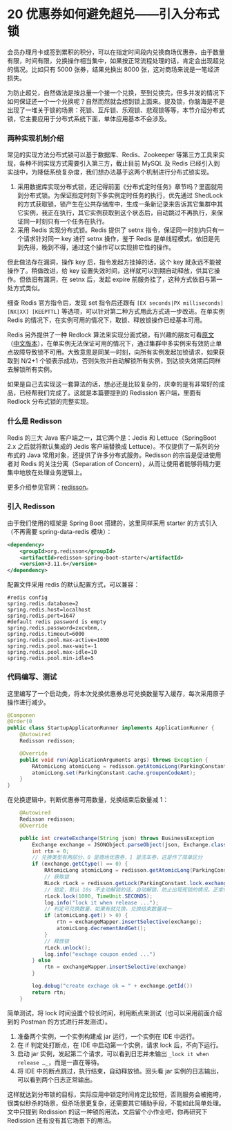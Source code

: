 # 20 优惠券如何避免超兑——引入分布式锁

会员办理月卡或签到累积的积分，可以在指定时间段内兑换商场优惠券，由于数量有限，时间有限，兑换操作相当集中，如果按正常流程处理的话，肯定会出现超兑的情况。比如只有 5000 张券，结果兑换出 8000 张，这对商场来说是一笔经济损失。

为防止超兑，自然做法是按总量一个接一个兑换，至到兑换完，但多并发的情况下如何保证还一个一个兑换呢？自然而然就会想到锁上面来。提及锁，你脑海是不是出现了一堆关于锁的场景：死锁、互斥锁、乐观锁、悲观锁等等，本节介绍分布式锁，它主要应用于分布式系统下面，单体应用基本不会涉及。

### 两种实现机制介绍

常见的实现方法分布式锁可以基于数据库、Redis、Zookeeper 等第三方工具来实现，各种不同实现方式需要引入第三方，截止目前 MySQL 及 Redis 已经引入到实战中，为降低系统复杂度，我们想办法基于这两个机制进行分布式锁实现。

1. 采用数据库实现分布式锁，还记得前面《分布式定时任务》章节吗？里面就用到分布式锁。为保证指定时刻下多实例定时任务的执行，优先通过 ShedLock 的方式获取锁，锁产生在公共存储库中，生成一条新记录来告诉其它集群中其它实例，我正在执行，其它实例获取到这个状态后，自动跳过不再执行，来保证同一时刻只有一个任务在执行。
1. 采用 Redis 实现分布式锁。Redis 提供了 setnx 指令，保证同一时刻内只有一个请求针对同一 key 进行 setnx 操作，鉴于 Redis 是单线程模式，依旧是先到先得，晚到不得，通过这个操作可以实现排它性的操作。

但此做法存在漏洞，操作 key 后，指令发起方挂掉的话，这个 key 就永远不能被操作了。稍做改进，给 key 设置失效时间，这样就可以到期自动释放，供其它操作。但依旧有漏洞，在 setnx 后，发起 expire 前服务挂了，这种方式依旧与第一处方式类似。

细查 Redis 官方指令后，发现 set 指令后还跟有 `[EX seconds|PX milliseconds] [NX|XX] [KEEPTTL]` 等选项，可以针对第二种方式用此方式进一步改进。在单实例 Redis 的情况下，在实例可用的情况下，取锁、释放锁操作已经基本可用。

Redis 另外提供了一种 Redlock 算法来实现分面式锁，有兴趣的朋友可看[原文](https://redis.io/topics/distlock)（[中文版本](http://www.redis.cn/topics/distlock.html)），在单实例无法保证可用的情况下，通过集群中多实例来有效防止单点故障导致锁不可用。大致意思是同某一时刻，向所有实例发起加锁请求，如果获取到 N/2+1 个锁表示成功，否则失败并自动解锁所有实例，到达锁失效期后同样去解锁所有实例。

如果是自己去实现这一套算法的话，想必还是比较复杂的，庆幸的是有非常好的成品，已经帮我们完成了。这就是本篇要提到的 Redission 客户端，里面有 Redlock 分布式锁的完整实现。

### 什么是 Redisson

Redis 的三大 Java 客户端之一，其它两个是：Jedis 和 Lettuce（SpringBoot 2.x 之后就将默认集成的 Jedis 客户端替换成 Lettuce）。不仅提供了一系列的分布式的 Java 常用对象，还提供了许多分布式服务。Redisson 的宗旨是促进使用者对 Redis 的关注分离（Separation of Concern），从而让使用者能够将精力更集中地放在处理业务逻辑上。

更多介绍参见官网：[redisson](https://github.com/redisson/redisson)。

### 引入 Redisson

由于我们使用的框架是 Spring Boot 搭建的，这里同样采用 starter 的方式引入（不再需要 spring-data-redis 模块）：

```xml
<dependency>
    <groupId>org.redisson</groupId>
    <artifactId>redisson-spring-boot-starter</artifactId>
    <version>3.11.6</version>
</dependency>
```

配置文件采用 redis 的默认配置方式，可以兼容：

```properties
#redis config
spring.redis.database=2
spring.redis.host=localhost
spring.redis.port=1647
#default redis password is empty
spring.redis.password=zxcvbnm,.
spring.redis.timeout=6000
spring.redis.pool.max-active=1000
spring.redis.pool.max-wait=-1
spring.redis.pool.max-idle=10
spring.redis.pool.min-idle=5
```

### 代码编写、测试

这里编写了一个启动类，将本次兑换优惠券总可兑换数量写入缓存，每次采用原子操作进行减少。

```java
@Componen
@Order(0
public class StartupApplicatonRunner implements ApplicationRunner {
    @Autowired
    Redisson redisson;

    @Override
    public void run(ApplicationArguments args) throws Exception {
        RAtomicLong atomicLong = redisson.getAtomicLong(ParkingConstant.cache.grouponCodeAmtKey);
        atomicLong.set(ParkingConstant.cache.grouponCodeAmt);
    }
}
```

在兑换逻辑中，判断优惠券可用数量，兑换结束后数量减 1：

```java
    @Autowired
    Redisson redisson;
    @Override

    public int createExchange(String json) throws BusinessException 
        Exchange exchange = JSONObject.parseObject(json, Exchange.class);
        int rtn = 0;
        // 兑换类型有两部分，0 是商场优惠券，1 是洗车券，这是作了简单区分
        if (exchange.getCtype() == 0) {
            RAtomicLong atomicLong = redisson.getAtomicLong(ParkingConstant.cache.grouponCodeAmtKey);
            // 获取锁
            RLock rLock = redisson.getLock(ParkingConstant.lock.exchangeCouponLock);
            // 锁定，默认 10s 不主动解锁的话，自动解锁，防止出现死锁的情况。正常情况下可基于 redisson 获取 redLock 处理，更加安全，本测试基于单机 redis 测试
            rLock.lock(1000, TimeUnit.SECONDS);
            log.info("lock it when release ...");
            // 判定可兑换数量，如果有就兑换，兑换结束数量减一
            if (atomicLong.get() > 0) {
                rtn = exchangeMapper.insertSelective(exchange);
                atomicLong.decrementAndGet();
            }
            // 释放锁
            rLock.unlock();
            log.info("exchage coupon ended ...")
        } else 
            rtn = exchangeMapper.insertSelective(exchange)
        }

        log.debug("create exchage ok = " + exchange.getId())
        return rtn;
    }
```

简单测试，将 lock 时间设置个较长时间，利用断点来测试（也可以采用前面介绍到的 Postman 的方式进行并发测试）。

1. 准备两个实例，一个实例构建成 jar 运行，一个实例在 IDE 中运行。
1. 在 if 判定处打断点，在 IDE 中启动第一个实例，请求 lock 后，不向下运行。
1. 启动 jar 实例，发起第二个请求，可以看到日志并未输出 `_lock it when release …_`，而是一直在等待。
1. 将 IDE 中的断点跳过，执行结束，自动释放锁。回头看 jar 实例的日志输出，可以看到两个日志正常输出。

这样就达到分布锁的目标，实际应用中锁定时间肯定比较短，否则服务会被拖垮，很类似秒杀的场景，但杀场景更复杂，还需要其它辅助手段，不能如此简单处理。文中只提到 Redission 的这一种锁的用法，文后留个小作业吧，你再研究下 Redission 还有没有其它场景下的用法。
